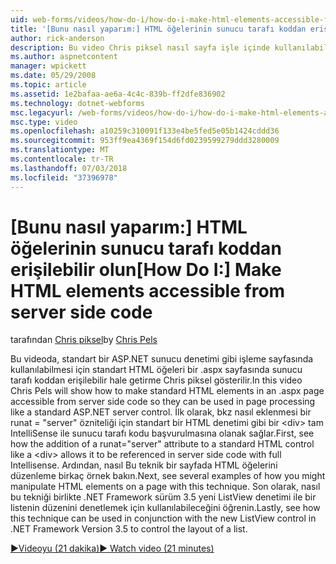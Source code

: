 ```yaml
---
uid: web-forms/videos/how-do-i/how-do-i-make-html-elements-accessible-from-server-side-code
title: '[Bunu nasıl yaparım:] HTML öğelerinin sunucu tarafı koddan erişilebilir olun | Microsoft Docs'
author: rick-anderson
description: Bu video Chris piksel nasıl sayfa işle içinde kullanılabilmesi için standart HTML öğeleri bir .aspx sayfasında sunucu tarafı koddan erişilebilir hale gösterecek...
ms.author: aspnetcontent
manager: wpickett
ms.date: 05/29/2008
ms.topic: article
ms.assetid: 1e2bafaa-ae6a-4c4c-839b-ff2dfe836902
ms.technology: dotnet-webforms
msc.legacyurl: /web-forms/videos/how-do-i/how-do-i-make-html-elements-accessible-from-server-side-code
msc.type: video
ms.openlocfilehash: a10259c310091f133e4be5fed5e05b1424cddd36
ms.sourcegitcommit: 953ff9ea4369f154d6fd0239599279ddd3280009
ms.translationtype: MT
ms.contentlocale: tr-TR
ms.lasthandoff: 07/03/2018
ms.locfileid: "37396978"
---
```

<a name="how-do-i-make-html-elements-accessible-from-server-side-code"></a><span data-ttu-id="75535-103">[Bunu nasıl yaparım:] HTML öğelerinin sunucu tarafı koddan erişilebilir olun</span><span class="sxs-lookup"><span data-stu-id="75535-103">[How Do I:] Make HTML elements accessible from server side code</span></span>
====================
<span data-ttu-id="75535-104">tarafından [Chris piksel](https://twitter.com/chrispels)</span><span class="sxs-lookup"><span data-stu-id="75535-104">by [Chris Pels](https://twitter.com/chrispels)</span></span>

<span data-ttu-id="75535-105">Bu videoda, standart bir ASP.NET sunucu denetimi gibi işleme sayfasında kullanılabilmesi için standart HTML öğeleri bir .aspx sayfasında sunucu tarafı koddan erişilebilir hale getirme Chris piksel gösterilir.</span><span class="sxs-lookup"><span data-stu-id="75535-105">In this video Chris Pels will show how to make standard HTML elements in an .aspx page accessible from server side code so they can be used in page processing like a standard ASP.NET server control.</span></span> <span data-ttu-id="75535-106">İlk olarak, bkz nasıl eklenmesi bir runat = "server" özniteliği için standart bir HTML denetimi gibi bir &lt;div&gt; tam IntelliSense ile sunucu tarafı kodu başvurulmasına olanak sağlar.</span><span class="sxs-lookup"><span data-stu-id="75535-106">First, see how the addition of a runat="server" attribute to a standard HTML control like a &lt;div&gt; allows it to be referenced in server side code with full Intellisense.</span></span> <span data-ttu-id="75535-107">Ardından, nasıl Bu teknik bir sayfada HTML öğelerini düzenleme birkaç örnek bakın.</span><span class="sxs-lookup"><span data-stu-id="75535-107">Next, see several examples of how you might manipulate HTML elements on a page with this technique.</span></span> <span data-ttu-id="75535-108">Son olarak, nasıl bu tekniği birlikte .NET Framework sürüm 3.5 yeni ListView denetimi ile bir listenin düzenini denetlemek için kullanılabileceğini öğrenin.</span><span class="sxs-lookup"><span data-stu-id="75535-108">Lastly, see how this technique can be used in conjunction with the new ListView control in .NET Framework Version 3.5 to control the layout of a list.</span></span>

[<span data-ttu-id="75535-109">&#9654;Videoyu (21 dakika)</span><span class="sxs-lookup"><span data-stu-id="75535-109">&#9654; Watch video (21 minutes)</span></span>](https://channel9.msdn.com/Blogs/ASP-NET-Site-Videos/how-do-i-make-html-elements-accessible-from-server-side-code)
